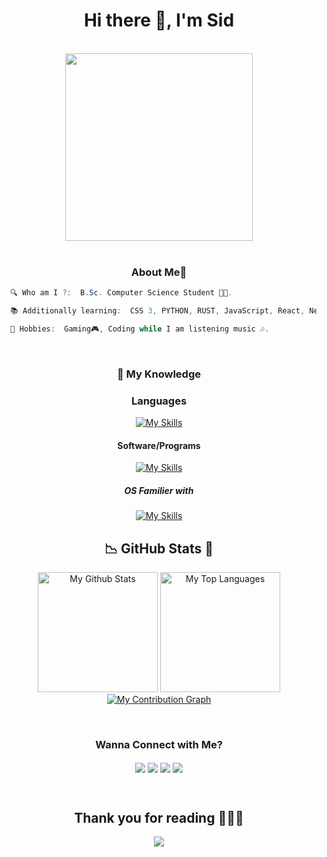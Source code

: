 <h1 align="center">Hi there 👋, I'm Sid </h1>

<body>
<br>
<div align="center">
<img src="https://media1.tenor.com/m/S1_EANGlMJoAAAAC/hello-hi.gif" width="300px">
</div>
<br>

<h3 align="center">About Me💫</h3>

```csharp
  🔍 Who am I ?:  B.Sc. Computer Science Student 👨‍🎓.

  📚 Additionally learning:  CSS 3, PYTHON, RUST, JavaScript, React, Nextjs, Node.js, AWS.

  👯 Hobbies:  Gaming🎮, Coding while I am listening music 🎶.
```
<br>

<h3 align="Center">📖 My Knowledge</h3>

<h3 align="Center">Languages</h3>
<p align = "center">
     <a href="https://skillicons.dev">
        <img src="https://skillicons.dev/icons?i=c,cs,css,cpp,py,html,r&perline=7"alt="My Skills"/> 
    </a>
</p>

<h4 align="Center">Software/Programs</h4>
<p align = "center">
     <a href="https://skillicons.dev">
        <img src="https://skillicons.dev/icons?i=androidstudio,blender,unity,unreal,vscode,visualstudio,wordpress,ps,figma&perline=10"alt="My Skills"/> 
    </a>
</p>

<h5 align="Center">OS Familier with</h5>
<p align = "center">
     <a href="https://skillicons.dev">
        <img src="https://skillicons.dev/icons?i=windows,ubuntu&perline=7"alt="My Skills"/> 
    </a>
</p>

<h2 align = "center"> 📉 GitHub Stats 🌟 </h2>
<div> 
<p align = "center">
  <a href="https://github.com/SidPAul"><img alt="My Github Stats" src="https://github-readme-stats.vercel.app/api/?username=SidPAul&show_icons=true&include_all_commits=true&count_private=true&theme=material-palenight&hide_border=true&bg_color=1F222E&title_color=F85D7F&icon_color=F8D866&line_height=28&rank_icon=github" height="192px" /></a>
  <a href="https://github.com/SidPAul"><img alt="My Top Languages" src="https://denvercoder1-github-readme-stats.vercel.app/api/top-langs/?username=SidPAul&langs_count=8&layout=compact&theme=material-palenight&hide_border=true&bg_color=1F222E&title_color=F85D7F&icon_color=F8D866" height="192px" /></a>
  <a href="https://github.com/SidPAul"><img alt="My Contribution Graph" src="https://github-readme-activity-graph.vercel.app/graph?username=SidPAul&theme=dracula&bg_color=1F222E&title_color=F85D7F&point=F8D866&line=F85D7F&color=a6accd&hide_border=true&radius=4.5" /></a>
</p>
</p>
</div>
<br>

<h3 align="Center">Wanna Connect with Me?</h3>
<p align="Center">
<a href="https://discordapp.com/users/586955315313115181/" target="blank"><img align="center" src="https://skillicons.dev/icons?i=discord&perline=7" /></a>
<a href="https://x.com/ParuiSiddhesh" target="blank"><img align="center" src="https://skillicons.dev/icons?i=twitter&perline=7" /></a>
<a href="https://www.linkedin.com/in/siddhesh-parui-820826312/" target="blank"><img align="center" src="https://skillicons.dev/icons?i=linkedin&perline=7" /></a>
<a href="https://www.instagram.com/siddheshparui/" target="blank"><img align="center" src="https://skillicons.dev/icons?i=instagram&perline=7" /></a>
</p>

</div>  
<br>
<div>
<h2 align="center">Thank you for reading 🙋🏻‍♂️</h2>
<p align= center>
<img src="https://media1.tenor.com/m/ZQndYO4NwBcAAAAC/gojo-satoru.gif" />
</p>
  <br> 
</div>  
